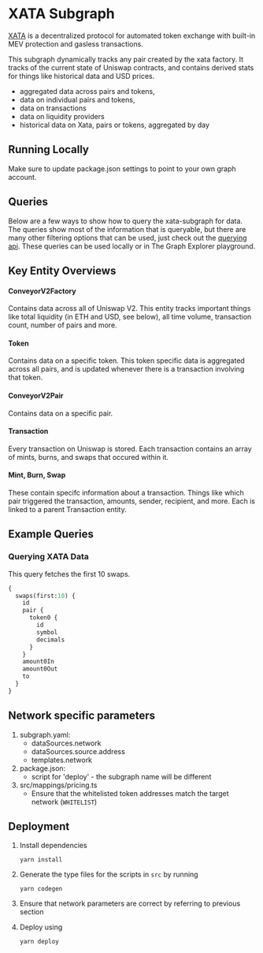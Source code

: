 # XATA Subgraph

[XATA](https://xata.fi/) is a decentralized protocol for automated token exchange with built-in MEV protection and gasless transactions.

This subgraph dynamically tracks any pair created by the xata factory. It tracks of the current state of Uniswap contracts, and contains derived stats for things like historical data and USD prices.

- aggregated data across pairs and tokens,
- data on individual pairs and tokens,
- data on transactions
- data on liquidity providers
- historical data on Xata, pairs or tokens, aggregated by day

## Running Locally

Make sure to update package.json settings to point to your own graph account.

## Queries

Below are a few ways to show how to query the xata-subgraph for data. The queries show most of the information that is queryable, but there are many other filtering options that can be used, just check out the [querying api](https://thegraph.com/docs/graphql-api). These queries can be used locally or in The Graph Explorer playground.

## Key Entity Overviews

#### ConveyorV2Factory

Contains data across all of Uniswap V2. This entity tracks important things like total liquidity (in ETH and USD, see below), all time volume, transaction count, number of pairs and more.

#### Token

Contains data on a specific token. This token specific data is aggregated across all pairs, and is updated whenever there is a transaction involving that token.

#### ConveyorV2Pair

Contains data on a specific pair.

#### Transaction

Every transaction on Uniswap is stored. Each transaction contains an array of mints, burns, and swaps that occured within it.

#### Mint, Burn, Swap

These contain specifc information about a transaction. Things like which pair triggered the transaction, amounts, sender, recipient, and more. Each is linked to a parent Transaction entity.

## Example Queries

### Querying XATA Data

This query fetches the first 10 swaps.

```graphql
{
  swaps(first:10) {
    id
    pair {
      token0 {
        id
        symbol
        decimals
      }
    }
    amount0In
    amount0Out
    to
  }
}
```

## Network specific parameters
1. subgraph.yaml:
   * dataSources.network
   * dataSources.source.address
   * templates.network
2. package.json:
   * script for 'deploy' - the subgraph name will be different
3. src/mappings/pricing.ts
   * Ensure that the whitelisted token addresses match the target network (`WHITELIST`)
   
## Deployment
1. Install dependencies 

    `yarn install`

2. Generate the type files for the scripts in `src` by running

    `yarn codegen`

3. Ensure that network parameters are correct by referring to previous section
4. Deploy using

    `yarn deploy`

